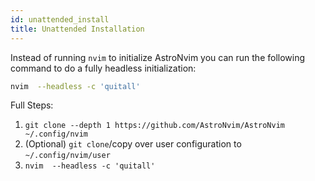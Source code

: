 ```yaml
---
id: unattended_install
title: Unattended Installation
---
```


Instead of running `nvim` to initialize AstroNvim you can run the
following command to do a fully headless initialization:

```sh
nvim  --headless -c 'quitall'
```

Full Steps:

1. `git clone --depth 1 https://github.com/AstroNvim/AstroNvim ~/.config/nvim`
2. (Optional) `git clone`/copy over user configuration to `~/.config/nvim/user`
3. `nvim  --headless -c 'quitall'`
